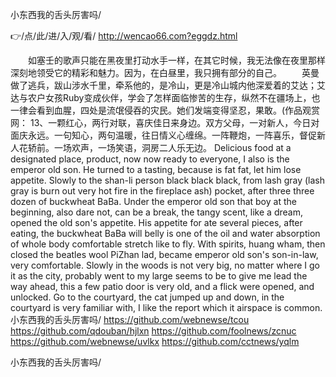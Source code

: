 
小东西我的舌头厉害吗/




👉/点/此/进/入/观/看/ http://wencao66.com?eggdz.html




　　如塞壬的歌声只能在黑夜里打动水手一样，在其它时候，我无法像在夜里那样深刻地领受它的精彩和魅力。因为，在白昼里，我只拥有部分的自己。
　　英曼做了逃兵，跋山涉水千里，牵系他的，是冷山，更是冷山城内他深爱着的艾达；艾达与农户女孩Ruby变成伙伴，学会了怎样面临惨苦的生存，纵然不在疆场上，也一律会看到血腥，四处是流氓侵吞的灾民。她们发端变得坚忍，果敢。(作品观赏网：
	13、一颗红心，两行对联，喜庆佳日来身边。双方父母，一对新人，今日对面庆永远。一句知心，两句温暖，往日情义心缠绵。一阵鞭炮，一阵喜乐，督促新人花轿前。一场欢声，一场笑语，洞房二人乐无边。
Delicious food at a designated place, product, now now ready to everyone, I also is the emperor old son.
He turned to a tasting, because is fat fat, let him lose appetite.
Slowly to the shan-li person black black black, from lash gray (lash gray is burn out very hot fire in the fireplace ash) pocket, after three three dozen of buckwheat BaBa.
Under the emperor old son that boy at the beginning, also dare not, can be a break, the tangy scent, like a dream, opened the old son's appetite.
His appetite for ate several pieces, after eating, the buckwheat BaBa will belly is one of the oil and water absorption of whole body comfortable stretch like to fly.
With spirits, huang wham, then closed the beatles wool PiZhan lad, became emperor old son's son-in-law, very comfortable.
Slowly in the woods is not very big, no matter where I go it as the city, probably went to my large seems to be to give me lead the way ahead, this a few patio door is very old, and a flick were opened, and unlocked.
Go to the courtyard, the cat jumped up and down, in the courtyard is very familiar with, I like the report which it airspace is common.
小东西我的舌头厉害吗/ https://github.com/webnewse/tcou
https://github.com/qdouban/hjlxn
https://github.com/foolnews/zcnuc
https://github.com/webnewse/uvlkx
https://github.com/cctnews/yqlm





小东西我的舌头厉害吗/
